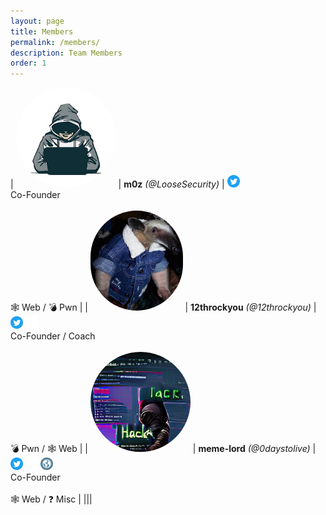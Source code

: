 ```yaml
---
layout: page
title: Members
permalink: /members/
description: Team Members
order: 1
---
```


<!--
TEMPLATE, COPY AND ADD BELOW
NOTE: CHECK AND MAKE SURE IT DOESN'T OVERFLOW!

| <img class="avatar" src="/images/[AVATAR]"/>  | <b>[USERNAME]</b> <i>(@[HANDLE])</i> \| <a href="https://twitter.com/[HANDLE]"><img class="icon" src="/images/twitter.png"/></a> <a href="https://www.linkedin.com/[HANDLE]"><img class="icon" src="/images/linkedin.png"/></a> <a href="https://github.com/[HANDLE]"><img class="icon" src="/images/github.png"/></a> <a href="[WEBSITE]"><img class="icon" src="/images/website.png"/></a> <br />[ROLE]<br /> <br /> 🕸️ Web / 💣 Pwn / 🔄 Reversing  / ⛏️ Forensics / 🔑 Crypto / ❓ Misc | 
|||
|||
-->

<style>
.avatar {
    max-width: 160px;
    max-height: 160px;
    border-radius: 100000000000000000px;
}

.icon {
    width: 20px;
    height: 20px;
    border: none;
    outline: none;
    box-shadow: none;
    border-style: none;
    border-radius: 0px;
}
</style>

| <img class="avatar" src="/images/m0z.jpg"/>  | <b>m0z</b> <i>(@LooseSecurity)</i> \| <a href="https://twitter.com/loosesecurity"><img class="icon" src="/images/twitter.png"/></a> <br />Co-Founder<br /> <br /> 🕸️ Web / 💣 Pwn | 
| <img class="avatar" src="/images/12th.jpg"/> | <b>12throckyou</b> <i>(@12throckyou)</i> \| <a href="https://twitter.com/12thonrockyou"><img class="icon" src="/images/twitter.png"/></a> <a href="https://github.com/12throckyou"><img class="icon" src="/images/github.png"/></a><br />Co-Founder / Coach<br /><br />  💣 Pwn / 🕸️ Web | 
| <img class="avatar" src="/images/0daystolive.png"/>  | <b>meme-lord</b> <i>(@0daystolive)</i> \| <a href="https://social.0daysto.live/users/0daystolive"><img class="icon" src="/images/twitter.png"/></a> </a> <a href="https://github.com/meme-lord"><img class="icon" src="/images/github.png"/></a> <a href="https://sorcery.ie"><img class="icon" src="/images/website.png"/></a> <br />Co-Founder<br /> <br /> 🕸️ Web / ❓ Misc | 
|||
